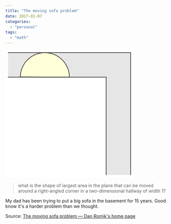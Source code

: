 ```yaml
---
title: "The moving sofa problem"
date: 2017-01-07
categories: 
  - "personal"
tags: 
  - "math"
---
```


[![](images/semicircle-movie.gif)](https://www.math.ucdavis.edu/~romik/movingsofa/?utm_source=hackernewsletter&utm_medium=email&utm_term=learn)

> what is the shape of largest area in the plane that can be moved around a right-angled corner in a two-dimensional hallway of width 1?

My dad has been trying to put a big sofa in the basement for 15 years. Good know it's a harder problem than we thought.

Source: [The moving sofa problem — Dan Romik's home page](https://www.math.ucdavis.edu/~romik/movingsofa/)
